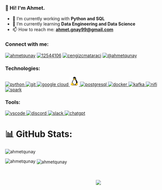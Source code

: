 ### 👋 Hi! I'm Ahmet. 


- 🔭 I’m currently working with **Python and SQL**
- 🌱 I’m currently learning **Data Engineering and Data Science**
- 📫 How to reach me: **ahmet.gnay99@gmail.com**

<h3 align="left">Connect with me:</h3>
<p align="left">
<a href="https://www.linkedin.com/in/ahmetqunay/" target="blank" rel=”noopener”><img align="center" src="https://upload.wikimedia.org/wikipedia/commons/thumb/c/ca/LinkedIn_logo_initials.png/640px-LinkedIn_logo_initials.png" alt="ahmetqunay" height="30" width="30" /></a>
<a href="https://stackoverflow.com/users/23080006/ahmet-g%c3%bcnay" target="blank" rel=”noopener”><img align="center" src="https://upload.wikimedia.org/wikipedia/commons/thumb/e/ef/Stack_Overflow_icon.svg/768px-Stack_Overflow_icon.svg.png" alt="12544106" height="45" width="45" /></a>
<a href="https://instagram.com/ahmetqunay" target="blank" rel=”noopener”><img align="center" src="https://upload.wikimedia.org/wikipedia/commons/thumb/e/e7/Instagram_logo_2016.svg/1200px-Instagram_logo_2016.svg.png" alt="cengizcmataraci" height="30" width="30" /></a>
<a href="https://medium.com/@ahmetqunay" target="blank" rel=”noopener”><img align="center" src="https://cdn.jsdelivr.net/npm/simple-icons@3.0.1/icons/medium.svg" alt="@ahmetqunay" height="30" width="40" /></a>
</p>

<h3 align="left">Technologies:</h3>
<p align="left"> 
<a href="https://www.python.org/" target="blank" rel=”noopener”> <img src="https://upload.wikimedia.org/wikipedia/commons/c/c3/Python-logo-notext.svg" alt="python" width="30" height="30"/> </a>
<a href="https://git-scm.com/" target="blank" rel=”noopener”> <img src="https://www.vectorlogo.zone/logos/git-scm/git-scm-icon.svg" alt="git" width="30" height="30"/> </a>
<a href="https://cloud.google.com/" target="blank" rel=”noopener”> <img src="https://www.vectorlogo.zone/logos/google_cloud/google_cloud-icon.svg" alt="google cloud" width="30" height="30"/> </a>
<a href="https://www.linux.org/" target="blank" rel=”noopener”> <img src="https://raw.githubusercontent.com/devicons/devicon/master/icons/linux/linux-original.svg" alt="linux" width="30" height="30"/> </a> 
<a href="https://airflow.apache.org/" target="blank" rel=”noopener”> <img src="https://seeklogo.com/images/A/airflow-logo-A19E5B6709-seeklogo.com.png" alt="postgresql" width="30" height="30"/> </a>
<a href="https://www.docker.com/" target="blank" rel=”noopener”> <img src="https://www.vectorlogo.zone/logos/docker/docker-tile.svg" alt="docker" width="30" height="30"/> </a>
<a href="https://kafka.apache.org/" target="blank" rel=”noopener”> <img src="https://www.vectorlogo.zone/logos/apache_kafka/apache_kafka-icon.svg" alt="kafka" width="30" height="30"/> </a>
<a href="https://nifi.apache.org/" target="blank" rel=”noopener”> <img src="https://www.vectorlogo.zone/logos/apache_nifi/apache_nifi-icon.svg" alt="nifi" width="30" height="30"/> </a>
<a href="https://spark.apache.org/" target="blank" rel=”noopener”> <img src="https://www.vectorlogo.zone/logos/apache_spark/apache_spark-icon.svg" alt="spark" width="30" height="30"/> </a>
</p>

<h3 align="left">Tools:</h3>
<p align="left"> 
<a href="https://code.visualstudio.com/" target="blank" rel=”noopener”> <img src="https://upload.wikimedia.org/wikipedia/commons/thumb/9/9a/Visual_Studio_Code_1.35_icon.svg/1024px-Visual_Studio_Code_1.35_icon.svg.png" alt="vscode" width="30" height="30"/> </a>
<a href="https://discord.com/" target="blank" rel=”noopener”> <img src="https://cdn4.iconfinder.com/data/icons/logos-and-brands/512/91_Discord_logo_logos-512.png" alt="discord" width="30" height="30"/> </a> 
<a href="https://slack.com/intl/en-tr/" target="blank" rel=”noopener”> <img src="https://upload.wikimedia.org/wikipedia/commons/thumb/d/d5/Slack_icon_2019.svg/2048px-Slack_icon_2019.svg.png" alt="slack" width="30" height="30"/> </a>
<a href="https://chat.openai.com/" target="blank" rel=”noopener”> <img src="https://upload.wikimedia.org/wikipedia/commons/0/04/ChatGPT_logo.svg" alt="chatgpt" width="30" height="30"/> </a>
 </p>

# 📊 GitHub Stats:


<p><img align="center" src="https://github-readme-stats.vercel.app/api?username=ahmetqunay&theme=dark&hide_border=false&include_all_commits=true&count_private=false" height=150 alt="ahmetqunay" /></p>
<p><img align="left" src="https://github-readme-stats.vercel.app/api/top-langs/?username=ahmetqunay&theme=dark&hide_border=false&include_all_commits=true&count_private=false&layout=compact" alt="ahmetqunay" height=150 /></p>

<p>&nbsp;<img align="center" src="https://github-readme-streak-stats.herokuapp.com/?user=ahmetqunay&theme=dark&hide_border=false" alt="ahmetqunay" height=150 /></p>

<br/>  

  

<br/>  

<div align="center">
<img src="https://komarev.com/ghpvc/?username=ahmetqunay&&style=flat-square" align="center" />
</div>  
  

<br/>  

<div align="center"></div>
<br />

<!--
**ahmetqunay/ahmetqunay** is a ✨ _special_ ✨ repository because its `README.md` (this file) appears on your GitHub profile.

Here are some ideas to get you started:

- 🔭 I’m currently working on ...
- 🌱 I’m currently learning ...
- 👯 I’m looking to collaborate on ...
- 🤔 I’m looking for help with ...
- 💬 Ask me about ...
- 📫 How to reach me: ...
- 😄 Pronouns: ...
- ⚡ Fun fact: ...
-->
